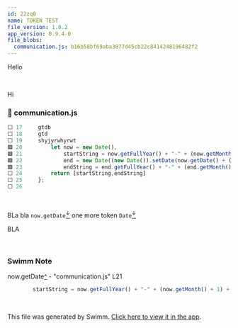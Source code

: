 ```yaml
---
id: 22zq0
name: TOKEN TEST
file_version: 1.0.2
app_version: 0.9.4-0
file_blobs:
  communication.js: b16b58bf69aba3077d45cb22c8414248196482f2
---
```


Hello

<br/>

Hi
<!-- NOTE-swimm-snippet: the lines below link your snippet to Swimm -->
### 📄 communication.js
```javascript
⬜ 17     gtdb
⬜ 18     gtd
⬜ 19     shyjyrwhyrwt
🟩 20         let now = new Date(),
🟩 21             startString = now.getFullYear() + "-" + (now.getMonth() + 1) + "-" + (now.getDate()),
🟩 22             end = new Date((new Date()).setDate(now.getDate() + (range || 7))),
🟩 23             endString = end.getFullYear() + "-" + (end.getMonth() + 1) + "-" + (end.getDate());
⬜ 24         return [startString,endString]
⬜ 25     };
⬜ 26     
```

<br/>

BLa bla `now.getDate`[<sup id="ZX8bjn">↓</sup>](#f-ZX8bjn) one more token `Date`[<sup id="BVHzx">↓</sup>](#f-BVHzx)

BLA

<br/>

<!-- THIS IS AN AUTOGENERATED SECTION. DO NOT EDIT THIS SECTION DIRECTLY -->
### Swimm Note

<span id="f-ZX8bjn">now.getDate</span>[^](#ZX8bjn) - "communication.js" L21
```javascript
        startString = now.getFullYear() + "-" + (now.getMonth() + 1) + "-" + (now.getDate()),
```

<br/>

This file was generated by Swimm. [Click here to view it in the app](http://localhost:5000/repos/ls4DA2fLasmQuEbT4ipw/docs/22zq0).
